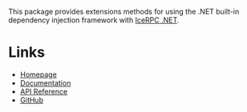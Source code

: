 This package provides extensions methods for using the .NET built-in dependency injection framework with [IceRPC .NET](https://www.nuget.org/packages/IceRpc).

# Links

- [Homepage](https://icerpc.com)
- [Documentation](https://doc.icerpc.com)
- [API Reference](https://api.icerpc.com/csharp/api/Microsoft.Extensions.DependencyInjection.html)
- [GitHub](https://github.com/icerpc/icerpc-csharp)
